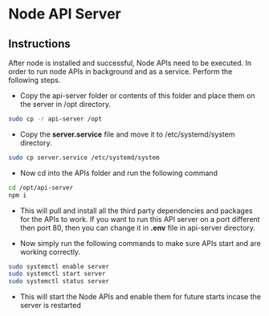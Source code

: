 # Node API Server

## Instructions

After node is installed and successful, Node APIs need to be executed. In order to run node APIs in background and as a service. Perform the following steps.

- Copy the api-server folder or contents of this folder and place them on the server in /opt directory.

```bash
sudo cp -r api-server /opt
```

- Copy the **server.service** file and move it to /etc/systemd/system directory.

```bash
sudo cp server.service /etc/systemd/system
```

- Now cd into the APIs folder and run the following command

```bash
cd /opt/api-server
npm i
```

- This will pull and install all the third party dependencies and packages for the APIs to work. If you want to run this API server on a port different then port 80, then you can change it in **.env** file in api-server directory.

- Now simply run the following commands to make sure APIs start and are working correctly.

```bash
sudo systemctl enable server
sudo systemctl start server
sudo systemctl status server
```

- This will start the Node APIs and enable them for future starts incase the server is restarted
